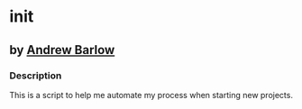 # init
## by [Andrew Barlow](https://github.com/dandrewbarlow)

### Description
This is a script to help me automate my process when starting new projects.
